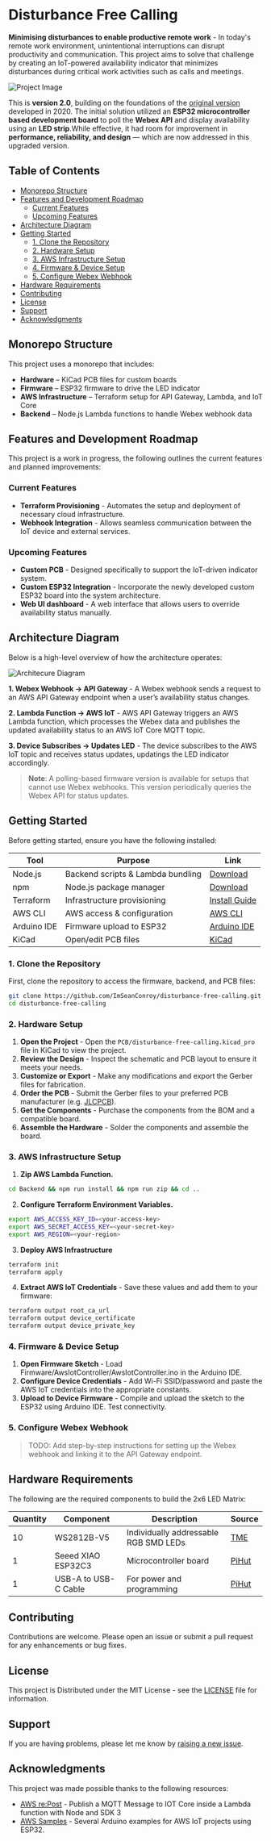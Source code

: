 # Disturbance Free Calling

**Minimising disturbances to enable productive remote work** - In today's remote work environment, unintentional interruptions can disrupt productivity and communication. This project aims to solve that challenge by creating an IoT-powered availability indicator that minimizes disturbances during critical work activities such as calls and meetings.

![Project Image](.github/repo-img.png)

This is **version 2.0**, building on the foundations of the [original version](https://www.linkedin.com/feed/update/urn:li:activity:6930081862153342977) developed in 2020. The initial solution utilized an **ESP32 microcontroller based development board** to poll the **Webex API** and display availability using an **LED strip**.While effective, it had room for improvement in **performance, reliability, and design** — which are now addressed in this upgraded version.

## Table of Contents

- [Monorepo Structure](#monorepo-structure)
- [Features and Development Roadmap](#features-and-development-roadmap)
    - [Current Features](#current-features)
    - [Upcoming Features](#upcoming-features)
- [Architecture Diagram](#architecture-diagram)
- [Getting Started](#getting-started)
    - [1. Clone the Repository](#1-clone-the-repository)
    - [2. Hardware Setup](#2-hardware-setup)
    - [3. AWS Infrastructure Setup](#3-aws-infrastructure-setup)
    - [4. Firmware \& Device Setup](#4-firmware--device-setup)
    - [5. Configure Webex Webhook](#5-configure-webex-webhook)
- [Hardware Requirements](#hardware-requirements)
- [Contributing](#contributing)
- [License](#license)
- [Support](#support)
- [Acknowledgments](#acknowledgments)

## Monorepo Structure

This project uses a monorepo that includes:

- **Hardware** – KiCad PCB files for custom boards
- **Firmware** – ESP32 firmware to drive the LED indicator
- **AWS Infrastructure** – Terraform setup for API Gateway, Lambda, and IoT Core
- **Backend** – Node.js Lambda functions to handle Webex webhook data

## Features and Development Roadmap

This project is a work in progress, the following outlines the current features and planned improvements:

### Current Features

- **Terraform Provisioning** - Automates the setup and deployment of necessary cloud infrastructure.
- **Webhook Integration** - Allows seamless communication between the IoT device and external services.

### Upcoming Features

- **Custom PCB** - Designed specifically to support the IoT-driven indicator system.
- **Custom ESP32 Integration** - Incorporate the newly developed custom ESP32 board into the system architecture.
- **Web UI dashboard** - A web interface that allows users to override availability status manually.

## Architecture Diagram

Below is a high-level overview of how the architecture operates:

![Architecure Diagram](.github/architecture-diagram.png)

**1. Webex Webhook → API Gateway** - A Webex webhook sends a request to an AWS API Gateway endpoint when a user’s availability status changes.

**2. Lambda Function → AWS IoT** - AWS API Gateway triggers an AWS Lambda function, which processes the Webex data and publishes the updated availability status to an AWS IoT Core MQTT topic.

**3. Device Subscribes → Updates LED** - The device subscribes to the AWS IoT topic and receives status updates, updatings the LED indicator accordingly.
 
> **Note**: A polling-based firmware version is available for setups that cannot use Webex webhooks. This version periodically queries the Webex API for status updates.

## Getting Started

Before getting started, ensure you have the following installed:

| Tool        | Purpose                           | Link                                                               |
| ----------- | --------------------------------- | ------------------------------------------------------------------ |
| Node.js     | Backend scripts & Lambda bundling | [Download](https://nodejs.org/)                                    |
| npm         | Node.js package manager           | [Download](https://www.npmjs.com/)                                 |
| Terraform   | Infrastructure provisioning       | [Install Guide](https://developer.hashicorp.com/terraform/install) |
| AWS CLI     | AWS access & configuration        | [AWS CLI](https://aws.amazon.com/cli/)                             |
| Arduino IDE | Firmware upload to ESP32          | [Arduino IDE](https://www.arduino.cc/en/software)                  |
| KiCad       | Open/edit PCB files               | [KiCad](https://www.kicad.org/)                                    |


### 1. Clone the Repository

First, clone the repository to access the firmware, backend, and PCB files:

```bash
git clone https://github.com/ImSeanConroy/disturbance-free-calling.git
cd disturbance-free-calling
```

### 2. Hardware Setup

1. **Open the Project** - Open the `PCB/disturbance-free-calling.kicad_pro` file in KiCad to view the project.
2. **Review the Design** - Inspect the schematic and PCB layout to ensure it meets your needs.
3. **Customize or Export** - Make any modifications and export the Gerber files for fabrication.
4. **Order the PCB** - Submit the Gerber files to your preferred PCB manufacturer (e.g. [JLCPCB](https://jlcpcb.com/capabilities/pcb-capabilities)).
5. **Get the Components** - Purchase the components from the BOM and a compatible board.
6. **Assemble the Hardware** - Solder the components and assemble the board.

### 3. AWS Infrastructure Setup

1. **Zip AWS Lambda Function.**
```bash
cd Backend && npm run install && npm run zip && cd ..
```

2. **Configure Terraform Environment Variables.**
```bash
export AWS_ACCESS_KEY_ID=<your-access-key>
export AWS_SECRET_ACCESS_KEY=<your-secret-key>
export AWS_REGION=<your-region>
```

3. **Deploy AWS Infrastructure**
```bash
terraform init
terraform apply
```

4. **Extract AWS IoT Credentials** - Save these values and add them to your firmware:
```bash
terraform output root_ca_url
terraform output device_certificate
terraform output device_private_key
```

### 4. Firmware & Device Setup

1. **Open Firmware Sketch** - Load Firmware/AwsIotController/AwsIotController.ino in the Arduino IDE.
2. **Configure Device Credentials** - Add Wi-Fi SSID/password and paste the AWS IoT credentials into the appropriate constants.
3. **Upload to Device Firmware** - Compile and upload the sketch to the ESP32 using Arduino IDE. Test connectivity.

### 5. Configure Webex Webhook

> TODO: Add step-by-step instructions for setting up the Webex webhook and linking it to the API Gateway endpoint.

## Hardware Requirements

The following are the required components to build the 2x6 LED Matrix:

| Quantity | Component | Description | Source |
| - | - | - | - |
| 10 | WS2812B-V5 | Individually addressable RGB SMD LEDs | [TME](https://www.tme.eu/gb/details/ws2812b-v5/smd-colour-leds/worldsemi/) |
| 1 | Seeed XIAO ESP32C3 | Microcontroller board | [PiHut](https://thepihut.com/products/seeed-xiao-esp32c3?variant=53975115661697) |
| 1 | USB-A to USB-C Cable | For power and programming | [PiHut](https://thepihut.com/products/usb-a-to-usb-c-cable-1m?variant=42520360779971) |

## Contributing

Contributions are welcome. Please open an issue or submit a pull request for any enhancements or bug fixes.

## License

This project is Distributed under the MIT License - see the [LICENSE](LICENSE) file for information.

## Support

If you are having problems, please let me know by [raising a new issue](https://github.com/ImSeanConroy/disturbance-free-calling/issues/new/choose).

## Acknowledgments

This project was made possible thanks to the following resources:

- [AWS re:Post](https://repost.aws/questions/QUxlg-arOrTcaxFAdNEj7hqA/lambda-publish-a-mqtt-message-to-iot-core-inside-a-lambda-function-with-node-and-sdk-3) - Publish a MQTT Message to IOT Core inside a Lambda function with Node and SDK 3
- [AWS Samples](https://github.com/aws-samples/aws-iot-esp32-arduino-examples) - Several Arduino examples for AWS IoT projects using ESP32.
